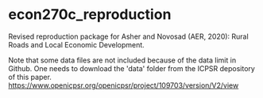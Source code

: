 # econ270c_reproduction
Revised reproduction package for Asher and Novosad (AER, 2020): Rural Roads and Local Economic Development.

Note that some data files are not included because of the data limit in Github. One needs to download the 'data' folder from the ICPSR depository of this paper. https://www.openicpsr.org/openicpsr/project/109703/version/V2/view
